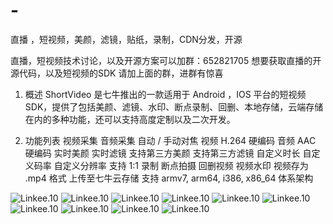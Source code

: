 # -
直播 ，短视频，美颜，滤镜，贴纸，录制，CDN分发，开源

直播，短视频技术讨论，以及开源方案可以加群：652821705
想要获取直播的开源代码，以及短视频的SDK 请加上面的群，进群有惊喜


1. 概述
ShortVideo 是七牛推出的一款适用于 Android ，IOS 平台的短视频 SDK，提供了包括美颜、滤镜、水印、断点录制、回删、本地存储，云端存储在内的多种功能，还可以支持高度定制以及二次开发。


2. 功能列表
视频采集
音频采集
自动 / 手动对焦
视频 H.264 硬编码
音频 AAC 硬编码
实时美颜
实时滤镜
支持第三方美颜
支持第三方滤镜
自定义时长
自定义码率
自定义分辨率
支持 1:1 录制
断点拍摄
回删视频
视频水印
视频存为 .mp4 格式
上传至七牛云存储
支持 armv7, arm64, i386, x86_64 体系架构



![Linkee.10](https://dn-liuhanlin-work.qbox.me/short0.jpg?imageMogr2/auto-orient/strip%7CimageView2/2/w/480)
![Linkee.10](https://dn-liuhanlin-work.qbox.me/short1.jpg?imageMogr2/auto-orient/strip%7CimageView2/2/w/480)
![Linkee.10](https://dn-liuhanlin-work.qbox.me/short2.jpg?imageMogr2/auto-orient/strip%7CimageView2/2/w/480)
![Linkee.10](https://dn-liuhanlin-work.qbox.me/short3.jpg?imageMogr2/auto-orient/strip%7CimageView2/2/w/480)
![Linkee.10](https://dn-liuhanlin-work.qbox.me/short4.jpg?imageMogr2/auto-orient/strip%7CimageView2/2/w/480)
![Linkee.10](https://dn-liuhanlin-work.qbox.me/short5.jpg?imageMogr2/auto-orient/strip%7CimageView2/2/w/480)
![Linkee.10](https://dn-liuhanlin-work.qbox.me/short6.jpg?imageMogr2/auto-orient/strip%7CimageView2/2/w/480)
![Linkee.10](https://dn-liuhanlin-work.qbox.me/short7.jpg?imageMogr2/auto-orient/strip%7CimageView2/2/w/480)
![Linkee.10](https://dn-liuhanlin-work.qbox.me/short8.jpg?imageMogr2/auto-orient/strip%7CimageView2/2/w/480)
![Linkee.10](https://dn-liuhanlin-work.qbox.me/short9.jpg?imageMogr2/auto-orient/strip%7CimageView2/2/w/480)




